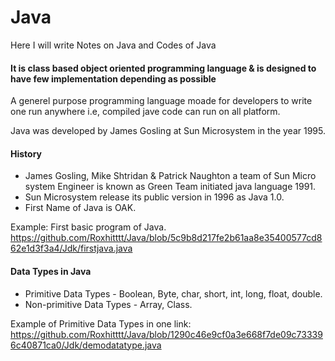 # Java
Here I will write Notes on Java and Codes of Java

#### It is class based object oriented programming language & is designed to have few implementation depending as possible 

A generel purpose programming language moade for developers to write one run anywhere i.e, compiled jave code can run on all platform.

Java was developed by James Gosling at Sun Microsystem in the year 1995.

#### History
- James Gosling, Mike Shtridan & Patrick Naughton a team of Sun Micro system Engineer is known as Green Team initiated java language 1991.
- Sun Microsystem release its public version in 1996 as Java 1.0.
- First Name of Java is OAK.

Example: First basic program of Java.
https://github.com/Roxhitttt/Java/blob/5c9b8d217fe2b61aa8e35400577cd862e1d3f3a4/Jdk/firstjava.java

#### Data Types in Java
- Primitive Data Types - Boolean, Byte, char, short, int, long, float, double.
- Non-primitive Data Types - Array, Class.

Example of Primitive Data Types in one link:
https://github.com/Roxhitttt/Java/blob/1290c46e9cf0a3e668f7de09c733396c40871ca0/Jdk/demodatatype.java

